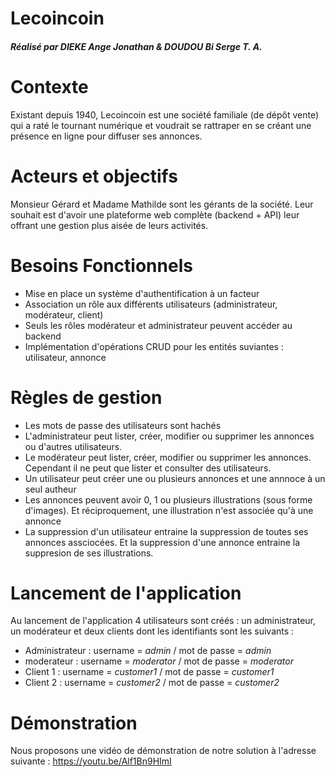 # Lecoincoin

##### Réalisé par DIEKE Ange Jonathan & DOUDOU Bi Serge T. A.

# Contexte
Existant depuis 1940, Lecoincoin est une société familiale (de dépôt vente) qui a raté le tournant numérique et voudrait se rattraper en se créant une présence en ligne pour diffuser ses annonces.

# Acteurs et objectifs
Monsieur Gérard et Madame Mathilde sont les gérants de la société. Leur souhait est d'avoir une plateforme web complète (backend + API) leur offrant une gestion plus aisée de leurs activités.

# Besoins Fonctionnels
- Mise en place un système d'authentification à un facteur
- Association un rôle aux différents utilisateurs (administrateur, modérateur, client)
- Seuls les rôles modérateur et administrateur peuvent accéder au backend
- Implémentation d'opérations CRUD pour les entités suviantes : utilisateur, annonce

# Règles de gestion
- Les mots de passe des utilisateurs sont hachés
- L'administrateur peut lister, créer, modifier ou supprimer les annonces ou d'autres utilisateurs.
- Le modérateur peut lister, créer, modifier ou supprimer les annonces. Cependant il ne peut que lister et consulter des utilisateurs.
- Un utilisateur peut créer une ou plusieurs annonces et une annnoce à un seul autheur
- Les annonces peuvent avoir 0, 1 ou plusieurs illustrations (sous forme d'images). Et réciproquement, une illustration n'est associée qu'à une annonce
- La suppression d'un utilisateur entraine la suppression de toutes ses annonces assciocées. Et la suppression d'une annonce entraine la suppresion de ses illustrations.

# Lancement de l'application
Au lancement de l'application 4 utilisateurs sont créés : un administrateur, un modérateur et deux clients dont les identifiants sont les suivants :
- Administrateur : username = *admin* / mot de passe = *admin*
- moderateur : username = *moderator* / mot de passe = *moderator*
- Client 1 : username = *customer1* / mot de passe = *customer1*
- Client 2 : username = *customer2* / mot de passe = *customer2*

# Démonstration
Nous proposons une vidéo de démonstration de notre solution à l'adresse suivante : https://youtu.be/Alf1Bn9HImI






